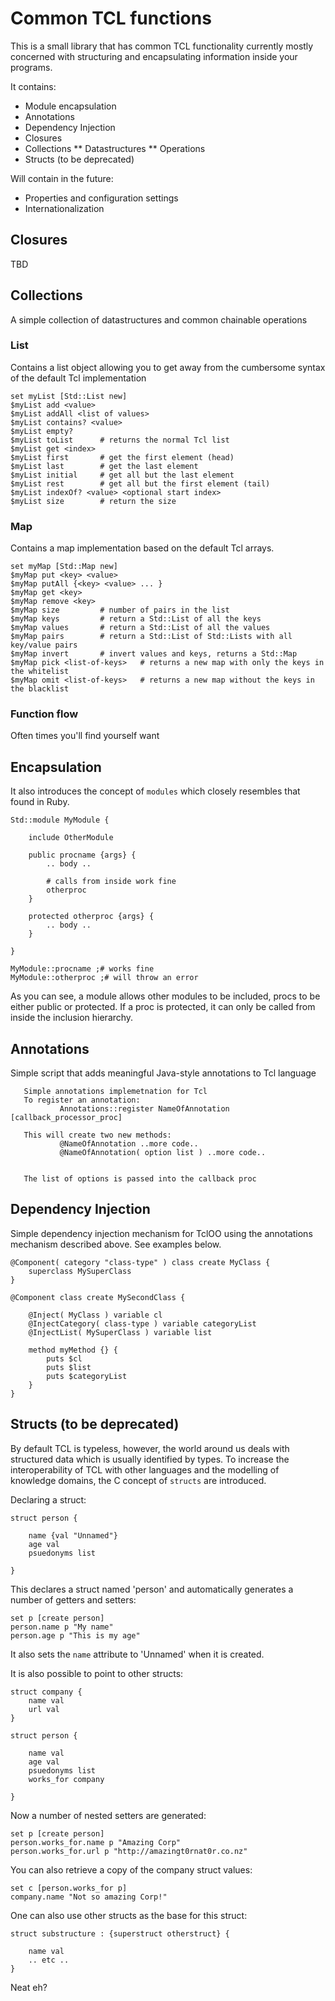 # Common TCL functions

This is a small library that has common TCL functionality currently mostly concerned with structuring and encapsulating information inside your programs.

It contains:

* Module encapsulation
* Annotations
* Dependency Injection
* Closures
* Collections
** Datastructures
** Operations
* Structs (to be deprecated)

Will contain in the future:

* Properties and configuration settings
* Internationalization  

## Closures

TBD

## Collections

A simple collection of datastructures and common chainable operations

### List

Contains a list object allowing you to get away from the cumbersome syntax of the default Tcl implementation

    set myList [Std::List new]
    $myList add <value>
    $myList addAll <list of values>
    $myList contains? <value>
    $myList empty?
    $myList toList      # returns the normal Tcl list
    $myList get <index>
    $myList first       # get the first element (head)
    $myList last        # get the last element
    $myList initial     # get all but the last element
    $myList rest        # get all but the first element (tail)
    $myList indexOf? <value> <optional start index>
    $myList size        # return the size


### Map

Contains a map implementation based on the default Tcl arrays.

    set myMap [Std::Map new]
    $myMap put <key> <value>
    $myMap putAll {<key> <value> ... }
    $myMap get <key>
    $myMap remove <key>
    $myMap size         # number of pairs in the list
    $myMap keys         # return a Std::List of all the keys
    $myMap values       # return a Std::List of all the values
    $myMap pairs        # return a Std::List of Std::Lists with all key/value pairs
    $myMap invert       # invert values and keys, returns a Std::Map
    $myMap pick <list-of-keys>   # returns a new map with only the keys in the whitelist
    $myMap omit <list-of-keys>   # returns a new map without the keys in the blacklist

### Function flow

Often times you'll find yourself want

## Encapsulation

It also introduces the concept of `modules` which closely resembles that found in Ruby. 

    Std::module MyModule {

        include OtherModule

        public procname {args} {
            .. body ..

            # calls from inside work fine
            otherproc 
        }

        protected otherproc {args} {
            .. body ..
        }

    }

    MyModule::procname ;# works fine
    MyModule::otherproc ;# will throw an error

As you can see, a module allows other modules to be included, procs to be either public or protected. If a proc is protected, it can only be called from inside the inclusion hierarchy.

## Annotations

Simple script that adds meaningful Java-style annotations to Tcl language

                                                                                                                                                                                                                
       Simple annotations implemetnation for Tcl                                                                                                                                                                                  
       To register an annotation:                                                                                        
               Annotations::register NameOfAnnotation [callback_processor_proc]                                                                                                                                                               
                                                                                                                                                                                                                                              
       This will create two new methods:                                                                                                                                                                                                      
               @NameOfAnnotation ..more code..                                                                                                                                                                                                
               @NameOfAnnotation( option list ) ..more code..                                                                                                                                                                                 
                                                                                                                                                                                                                                              

       The list of options is passed into the callback proc

## Dependency Injection

Simple dependency injection mechanism for TclOO using the annotations mechanism
described above. See examples below.

	@Component( category "class-type" ) class create MyClass {
		superclass MySuperClass
	}

	@Component class create MySecondClass {

		@Inject( MyClass ) variable cl
		@InjectCategory( class-type ) variable categoryList
		@InjectList( MySuperClass ) variable list

		method myMethod {} {
			puts $cl
			puts $list
			puts $categoryList
		}
	}


## Structs (to be deprecated)

By default TCL is typeless, however, the world around us deals with structured data which is usually identified by types. To increase the interoperability of TCL with other languages and the modelling of knowledge domains, the C concept of `structs` are introduced.

Declaring a struct:

    struct person {
        
        name {val "Unnamed"}
        age val
        psuedonyms list

    }

This declares a struct named 'person' and automatically generates a number of getters and setters:

    set p [create person]
    person.name p "My name"
    person.age p "This is my age"

It also sets the `name` attribute to 'Unnamed' when it is created.

It is also possible to point to other structs:

    struct company {
        name val
        url val
    }

    struct person {
        
        name val
        age val
        psuedonyms list
        works_for company

    }

Now a number of nested setters are generated:
    
    set p [create person]
    person.works_for.name p "Amazing Corp"
    person.works_for.url p "http://amazingt0rnat0r.co.nz"

You can also retrieve a copy of the company struct values:

    set c [person.works_for p]
    company.name "Not so amazing Corp!"

One can also use other structs as the base for this struct:

    struct substructure : {superstruct otherstruct} {

        name val
        .. etc ..
    }

Neat eh?

